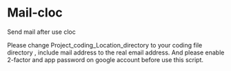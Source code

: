 # Mail-cloc
Send mail after use cloc 

Please change Project_coding_Location_directory to your coding file directory , include mail address to the real email address. 
And please enable 2-factor and app password on google account before use this script.
